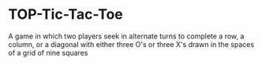 # TOP-Tic-Tac-Toe
A game in which two players seek in alternate turns to complete a row, a column, or a diagonal with either three O's or three X's drawn in the spaces of a grid of nine squares
